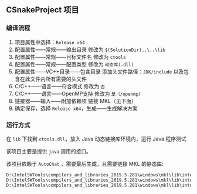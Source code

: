 ## CSnakeProject 项目

### 编译流程

1. 项目属性中选择：`Release x64`
2. 配置属性——常规——输出目录 修改为 `$(SolutionDir)..\..\lib`
3. 配置属性——常规——目标文件名 修改为 `ctools`
4. 配置属性——常规——配置类型 修改为 `动态库(.dll)`
5. 配置属性——VC++目录——包含目录 添加头文件路径：`JDK/include` 以及包含在此文件内所有需要的头文件
6. C/C++——语言——符合模式 修改为 `否`
7. C/C++——语言——OpenMP支持 修改为 `是（/openmp）`
8. 链接器——输入——附加依赖项 链接 MKL（见下面）
9. 确定保存，选择 `Release x64`，生成——生成解决方案

### 运行方式

在 `lib` 下找到 `ctools.dll`，放入 Java 动态链接库环境内，运行 Java 程序测试

该项目主要是提供 `java` 调用的接口。

该项目依赖于 `AutoChat` ，需要最后生成，且需要链接 MKL 的静态库:

```
D:\IntelSWTools\compilers_and_libraries_2019.5.281\windows\mkl\lib\intel64_win\mkl_intel_lp64.lib
D:\IntelSWTools\compilers_and_libraries_2019.5.281\windows\mkl\lib\intel64_win\mkl_sequential.lib
D:\IntelSWTools\compilers_and_libraries_2019.5.281\windows\mkl\lib\intel64_win\mkl_core.lib
```

